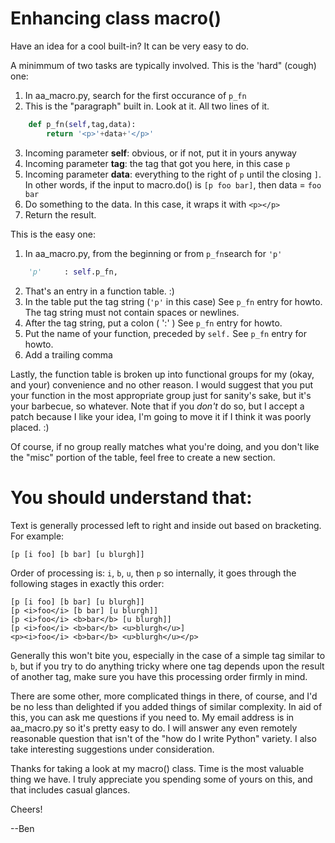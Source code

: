# Enhancing class macro()

Have an idea for a cool built-in? It can be very easy to do.

A minimmum of two tasks are typically involved. This is the 'hard"
(cough) one:

1. In aa\_macro.py, search for the first occurance of `p_fn`
2. This is the "paragraph" built in. Look at it. All two lines of it.
```python
    def p_fn(self,tag,data):
        return '<p>'+data+'</p>'
```
3. Incoming parameter **self**: obvious, or if not, put it in yours anyway
4. Incoming parameter **tag**: the tag that got you here, in this case `p`
5. Incoming parameter **data**: everything to the right of `p` until the
   closing `]`. In other words, if the input to macro.do\(\) is `[p foo bar]`,
   then data = `foo bar`
6. Do something to the data. In this case, it wraps it with `<p></p>`
7. Return the result.

This is the easy one:

1. In aa\_macro.py, from the beginning or from `p_fn`search for `'p'`
```python
    'p'     : self.p_fn,
```
2. That's an entry in a function table. :\)
3. In the table put the tag string (`'p'` in this case) See `p_fn` entry for howto.
The tag string must not contain spaces or newlines.
4. After the tag string, put a colon \( ':' \) See `p_fn` entry for howto.
5. Put the name of your function, preceded by `self.` See `p_fn` entry for howto.
6. Add a trailing comma

Lastly, the function table is broken up into functional groups for my
\(okay, and your\) convenience and no other reason. I would suggest that you
put your function in the most appropriate group just for sanity's sake,
but it's your barbecue, so whatever. Note that if you *don't* do so, but
I accept a patch because I like your idea, I'm going to move it if I think
it was poorly placed. :\)

Of course, if no group really matches what you're doing, and you don't
like the "misc" portion of the table, feel free to create a new section.

# You should understand that:

Text is generally processed left to right and inside out based on bracketing.
For example:

    [p [i foo] [b bar] [u blurgh]]

Order of processing is: `i`, `b`, `u`, then `p` so internally, it goes through
the following stages in exactly this order:

    [p [i foo] [b bar] [u blurgh]]
    [p <i>foo</i> [b bar] [u blurgh]]
    [p <i>foo</i> <b>bar</b> [u blurgh]]
    [p <i>foo</i> <b>bar</b> <u>blurgh</u>]
    <p><i>foo</i> <b>bar</b> <u>blurgh</u></p>

Generally this won't bite you, especially in the case of a simple
tag similar to `b`, but if you try to do anything tricky where one
tag depends upon the result of another tag, make sure you have this
processing order firmly in mind.

There are some other, more complicated things in there, of course, and
I'd be no less than delighted if you added things of similar complexity.
In aid of this, you can ask me questions if you need to. My email address is in
aa_macro.py so it's pretty easy to do. I will answer any even remotely
reasonable question that isn't of the "how do I write Python" variety. I also
take interesting suggestions under consideration.

Thanks for taking a look at my macro() class. Time is the most valuable thing
we have. I truly appreciate you spending some of yours on this, and that
includes casual glances.

Cheers!

--Ben
